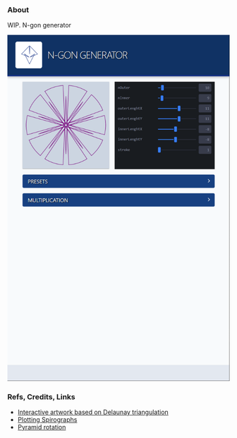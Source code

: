 ### About

WIP. N-gon generator

![](src/assets/previews/2022-06-04_16-20-21.png)

### Refs, Credits, Links

* [Interactive artwork based on Delaunay triangulation](https://twitter.com/loackme_/status/1518324084224012290)
* [Plotting Spirographs](https://twitter.com/KilledByAPixel/status/1518379589638230016)
* [Pyramid rotation](https://twitter.com/incre_ment/status/1518408838466076673)
 